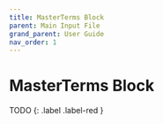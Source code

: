 ```yaml
---
title: MasterTerms Block
parent: Main Input File
grand_parent: User Guide
nav_order: 1
---
```

# MasterTerms Block

TODO
{: .label .label-red }
